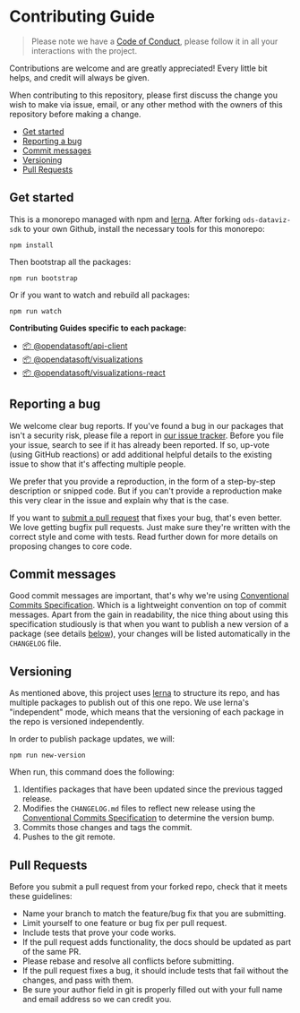 # Contributing Guide

> Please note we have a [Code of Conduct](../../CODE_OF_CONDUCT.md), please follow it in all your interactions with the project.

Contributions are welcome and are greatly appreciated! Every little bit helps, and credit will always be given.

When contributing to this repository, please first discuss the change you wish to make via issue, email, or any other method with the owners of this repository before making a change.

- [Get started](#get-started)
- [Reporting a bug](#reporting-a-bug)
- [Commit messages](#commit-messages)
- [Versioning](#versioning)
- [Pull Requests](#pull-requests)

## Get started

This is a monorepo managed with npm and [lerna](https://github.com/lerna/lerna). After forking `ods-dataviz-sdk` to your own Github, install the necessary tools for this monorepo:

```shell
npm install
```

Then bootstrap all the packages:

```shell
npm run bootstrap
```

Or if you want to watch and rebuild all packages:

```shell
npm run watch
```

**Contributing Guides specific to each package:**

- [:package: @opendatasoft/api-client](ackages/api-client/CONTRIBUTING.md)
- [:package: @opendatasoft/visualizations](packages/visualizations/CONTRIBUTING.md)
- [:package: @opendatasoft/visualizations-react](packages/visualizations-react/CONTRIBUTING.md)

## Reporting a bug

We welcome clear bug reports. If you've found a bug in our packages that isn't a security risk, please file a report in [our issue tracker](https://github.com/opendatasoft/ods-dataviz-sdk/issues). Before you file your issue, search to see if it has already been reported. If so, up-vote (using GitHub reactions) or add additional helpful details to the existing issue to show that it's affecting multiple people.

We prefer that you provide a reproduction, in the form of a step-by-step description or snipped code. But if you can't provide a reproduction make this very clear in the issue and explain why that is the case.

If you want to [submit a pull request](#pull-requests) that fixes your bug, that's even better. We love getting bugfix pull requests. Just make sure they're written with the correct style and come with tests. Read further down for more details on proposing changes to core code.

## Commit messages

Good commit messages are important, that's why we're using [Conventional Commits Specification](https://www.conventionalcommits.org/). Which is a lightweight convention on top of commit messages. Apart from the gain in readability, the nice thing about using this specification studiously is that when you want to publish a new version of a package (see details [below](#versioning)), your changes will be listed automatically in the `CHANGELOG` file.

## Versioning

As mentioned above, this project uses [lerna](https://github.com/lerna/lerna) to structure its repo, and has multiple packages to publish out of this one repo. We use lerna's "independent" mode, which means that the versioning of each package in the repo is versioned independently.

In order to publish package updates, we will:

```shell
npm run new-version
```

When run, this command does the following:

1. Identifies packages that have been updated since the previous tagged release.
2. Modifies the `CHANGELOG.md` files to reflect new release using the [Conventional Commits Specification](https://www.conventionalcommits.org/) to determine the version bump.
3. Commits those changes and tags the commit.
4. Pushes to the git remote.

## Pull Requests

Before you submit a pull request from your forked repo, check that it meets these guidelines:

- Name your branch to match the feature/bug fix that you are submitting.
- Limit yourself to one feature or bug fix per pull request.
- Include tests that prove your code works.
- If the pull request adds functionality, the docs should be updated as part of the same PR.
- Please rebase and resolve all conflicts before submitting.
- If the pull request fixes a bug, it should include tests that fail without the changes, and pass
with them.
- Be sure your author field in git is properly filled out with your full name and email address so we can credit you.

